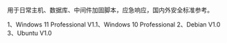 用于日常主机、数据库、中间件加固脚本，应急响应，国内外安全标准参考。

1、Windows 11 Professional V1.1、Windows 10 Professional
2、Debian V1.0
3、Ubuntu V1.0
